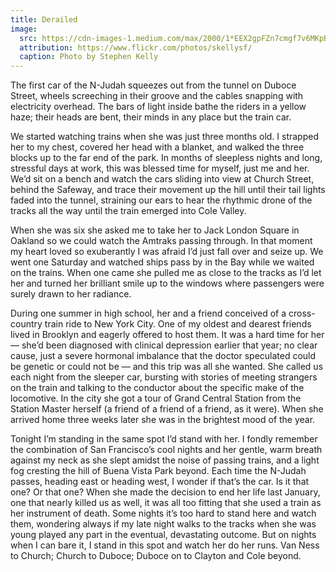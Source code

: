 ```yaml
---
title: Derailed
image:
  src: https://cdn-images-1.medium.com/max/2000/1*EEX2gpFZn7cmgf7v6MKpBA.jpeg
  attribution: https://www.flickr.com/photos/skellysf/
  caption: Photo by Stephen Kelly
---
```


The first car of the N-Judah squeezes out from the tunnel on Duboce Street,
wheels screeching in their groove and the cables snapping with electricity
overhead. The bars of light inside bathe the riders in a yellow haze; their
heads are bent, their minds in any place but the train car.

We started watching trains when she was just three months old. I strapped her to
my chest, covered her head with a blanket, and walked the three blocks up to the
far end of the park. In months of sleepless nights and long, stressful days at
work, this was blessed time for myself, just me and her. We’d sit on a bench and
watch the cars sliding into view at Church Street, behind the Safeway, and trace
their movement up the hill until their tail lights faded into the tunnel,
straining our ears to hear the rhythmic drone of the tracks all the way until
the train emerged into Cole Valley.

When she was six she asked me to take her to Jack London Square in Oakland so we
could watch the Amtraks passing through. In that moment my heart loved so
exuberantly I was afraid I’d just fall over and seize up. We went one Saturday
and watched ships pass by in the Bay while we waited on the trains. When one
came she pulled me as close to the tracks as I’d let her and turned her
brilliant smile up to the windows where passengers were surely drawn to her
radiance.

During one summer in high school, her and a friend conceived of a cross-country
train ride to New York City. One of my oldest and dearest friends lived in
Brooklyn and eagerly offered to host them. It was a hard time for her — she’d
been diagnosed with clinical depression earlier that year; no clear cause, just
a severe hormonal imbalance that the doctor speculated could be genetic or could
not be — and this trip was all she wanted. She called us each night from the
sleeper car, bursting with stories of meeting strangers on the train and talking
to the conductor about the specific make of the locomotive. In the city she got
a tour of Grand Central Station from the Station Master herself (a friend of a
friend of a friend, as it were). When she arrived home three weeks later she was
in the brightest mood of the year.

Tonight I’m standing in the same spot I’d stand with her. I fondly remember the
combination of San Francisco’s cool nights and her gentle, warm breath against
my neck as she slept amidst the noise of passing trains, and a light fog
cresting the hill of Buena Vista Park beyond. Each time the N-Judah passes,
heading east or heading west, I wonder if that’s the car. Is it that one? Or
that one? When she made the decision to end her life last January, one that
nearly killed us as well, it was all too fitting that she used a train as her
instrument of death. Some nights it’s too hard to stand here and watch them,
wondering always if my late night walks to the tracks when she was young played
any part in the eventual, devastating outcome. But on nights when I can bare it,
I stand in this spot and watch her do her runs. Van Ness to Church; Church to
Duboce; Duboce on to Clayton and Cole beyond.